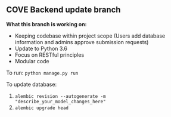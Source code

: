 ## COVE Backend update branch

**What this branch is working on:**

* Keeping codebase within project scope (Users add database information and admins approve submission requests)
* Update to Python 3.6
* Focus on RESTful principles
* Modular code

To run: `python manage.py run`

To update database: 
 1. `alembic revision --autogenerate -m "describe_your_model_changes_here"`
 2. `alembic upgrade head`
